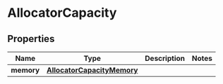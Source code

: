 # AllocatorCapacity

## Properties
Name | Type | Description | Notes
------------ | ------------- | ------------- | -------------
**memory** | [**AllocatorCapacityMemory**](AllocatorCapacityMemory.md) |  | 
